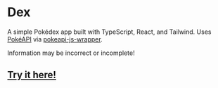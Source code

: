 # Dex

A simple Pokédex app built with TypeScript, React, and Tailwind.
Uses [PokéAPI](https://pokeapi.co/) via [pokeapi-js-wrapper](https://github.com/PokeAPI/pokeapi-js-wrapper).

Information may be incorrect or incomplete!

## [Try it here!](https://odisfm.github.io/dex)
